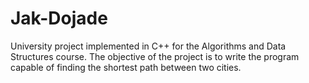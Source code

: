 # Jak-Dojade
University project implemented in C++ for the Algorithms and Data Structures course. The objective of the project is to write the program capable of finding the shortest path between two cities.
